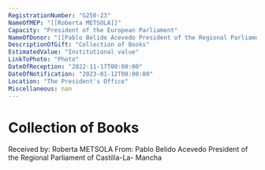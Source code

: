 ```yaml
---
RegistrationNumber: "G250-23"
NameOfMEP: "[[Roberta METSOLA]]"
Capacity: "President of the European Parliament"
NameOfDonor: "[[Pablo Belido Acevedo President of the Regional Parliament of Castilla-La- Mancha]]"
DescriptionOfGift: "Collection of Books"
EstimatedValue: "Institutional value"
LinkToPhoto: "Photo"
DateOfReception: "2022-11-17T00:00:00"
DateOfNotification: "2023-01-12T00:00:00"
Location: "The President's Office"
Miscellaneous: nan
---
```


# Collection of Books

Received by: Roberta METSOLA
From: Pablo Belido Acevedo President of the Regional Parliament of Castilla-La- Mancha
